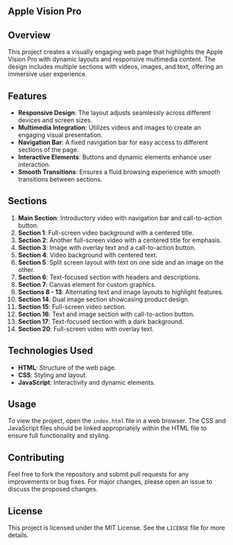 ## Apple Vision Pro

## Overview

This project creates a visually engaging web page that highlights the Apple Vision Pro with dynamic layouts and responsive multimedia content. The design includes multiple sections with videos, images, and text, offering an immersive user experience.

## Features

- **Responsive Design**: The layout adjusts seamlessly across different devices and screen sizes.
- **Multimedia Integration**: Utilizes videos and images to create an engaging visual presentation.
- **Navigation Bar**: A fixed navigation bar for easy access to different sections of the page.
- **Interactive Elements**: Buttons and dynamic elements enhance user interaction.
- **Smooth Transitions**: Ensures a fluid browsing experience with smooth transitions between sections.

## Sections

1. **Main Section**: Introductory video with navigation bar and call-to-action button.
2. **Section 1**: Full-screen video background with a centered title.
3. **Section 2**: Another full-screen video with a centered title for emphasis.
4. **Section 3**: Image with overlay text and a call-to-action button.
5. **Section 4**: Video background with centered text.
6. **Section 5**: Split screen layout with text on one side and an image on the other.
7. **Section 6**: Text-focused section with headers and descriptions.
8. **Section 7**: Canvas element for custom graphics.
9. **Sections 8 - 13**: Alternating text and image layouts to highlight features.
10. **Section 14**: Dual image section showcasing product design.
11. **Section 15**: Full-screen video section.
12. **Section 16**: Text and image section with call-to-action button.
13. **Section 17**: Text-focused section with a dark background.
14. **Section 20**: Full-screen video with overlay text.

## Technologies Used

- **HTML**: Structure of the web page.
- **CSS**: Styling and layout.
- **JavaScript**: Interactivity and dynamic elements.

## Usage

To view the project, open the `index.html` file in a web browser. The CSS and JavaScript files should be linked appropriately within the HTML file to ensure full functionality and styling.

## Contributing

Feel free to fork the repository and submit pull requests for any improvements or bug fixes. For major changes, please open an issue to discuss the proposed changes.

## License

This project is licensed under the MIT License. See the `LICENSE` file for more details.
